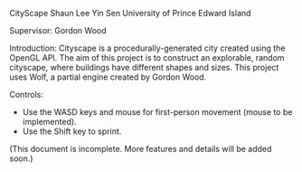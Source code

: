 CityScape
Shaun Lee Yin Sen
University of Prince Edward Island

Supervisor: Gordon Wood

Introduction:
Cityscape is a procedurally-generated city created using the OpenGL API. The aim of this project is to construct
an explorable, random cityscape, where buildings have different shapes and sizes. This project uses Wolf, a partial
engine created by Gordon Wood.

Controls:
- Use the WASD keys and mouse for first-person movement (mouse to be implemented).
- Use the Shift key to sprint.

(This document is incomplete. More features and details will be added soon.)